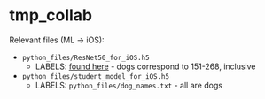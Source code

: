 # tmp_collab

Relevant files (ML -> iOS):
- `python_files/ResNet50_for_iOS.h5`
	- LABELS: [found here](https://gist.github.com/yrevar/942d3a0ac09ec9e5eb3a) - dogs correspond to 151-268, inclusive
- `python_files/student_model_for_iOS.h5`
	- LABELS: `python_files/dog_names.txt` - all are dogs